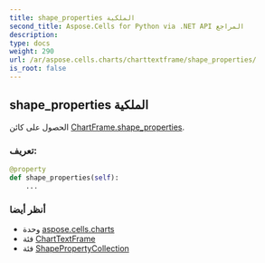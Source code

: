 ```yaml
---
title: shape_properties الملكية
second_title: Aspose.Cells for Python via .NET API المراجع
description:
type: docs
weight: 290
url: /ar/aspose.cells.charts/charttextframe/shape_properties/
is_root: false
---
```

##  shape_properties الملكية

الحصول على كائن [ChartFrame.shape_properties](/cells/python-net/ar/aspose.cells.charts/chartframe#shape_properties).
###  تعريف:
```python
@property
def shape_properties(self):
    ...
```

###  أنظر أيضا
* وحدة [aspose.cells.charts](../../)
* فئة [ChartTextFrame](/cells/python-net/ar/aspose.cells.charts/charttextframe)
* فئة [ShapePropertyCollection](/cells/python-net/ar/aspose.cells.drawing/shapepropertycollection)

